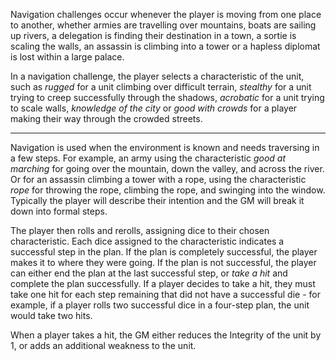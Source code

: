 Navigation challenges occur whenever the player is moving from one place to another, whether armies are travelling over mountains, boats are sailing up rivers, a delegation is finding their destination in a town, a sortie is scaling the walls, an assassin is climbing into a tower or a hapless diplomat is lost within a large palace.

In a navigation challenge, the player selects a characteristic of the unit, such as _rugged_ for a unit climbing over difficult terrain, _stealthy_ for a unit trying to creep successfully through the shadows, _acrobatic_ for a unit trying to scale walls, _knowledge of the city_ or _good with crowds_ for a player making their way through the crowded streets.


---


Navigation is used when the environment is known and needs traversing in a few steps.  For example, an army using the characteristic _good at marching_ for going over the mountain, down the valley, and across the river.  Or for an assassin climbing a tower with a rope, using the characteristic _rope_ for throwing the rope, climbing the rope, and swinging into the window.  Typically the player will describe their intention and the GM will break it down into formal steps.

The player then rolls and rerolls, assigning dice to their chosen characteristic.  Each dice assigned to the characteristic indicates a successful step in the plan.  If the plan is completely successful, the player makes it to where they were going. If the plan is not successful, the player can either end the plan at the last successful step, or _take a hit_ and complete the plan successfully.  If a player decides to take a hit, they must take one hit for each step remaining that did not have a successful die - for example, if a player rolls two successful dice in a four-step plan, the unit would take two hits.

When a player takes a hit, the GM either reduces the Integrity of the unit by 1, or adds an additional weakness to the unit.